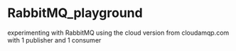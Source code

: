 # RabbitMQ_playground

experimenting with RabbitMQ using the cloud version from cloudamqp.com 
with 1 publisher and 1 consumer
